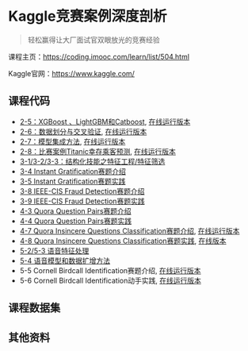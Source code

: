 # Kaggle竞赛案例深度剖析
> 轻松赢得让大厂面试官双眼放光的竞赛经验

课程主页：https://coding.imooc.com/learn/list/504.html

Kaggle官网：https://www.kaggle.com/

## 课程代码

- [2-5：XGBoost 、LightGBM和Catboost](https://git.imooc.com/coding-504/kaggle-course-note/src/master/code/2-quick-study-lgbm-xgb-and-catboost-lb-1-66.ipynb), [在线运行版本](https://www.kaggle.com/julian3833/2-quick-study-lgbm-xgb-and-catboost-lb-1-66)
- [2-6：数据划分与交叉验证](https://git.imooc.com/coding-504/kaggle-course-note/src/master/code/kaggle-ch3.ipynb), [在线运行版本](https://www.kaggle.com/finlay/kaggle-ch3/)
- [2-7：模型集成方法](https://git.imooc.com/coding-504/kaggle-course-note/src/master/code/stacking_starter.py), [在线运行版本](https://www.kaggle.com/abhilashawasthi/stacking-starter)
- [2-8：比赛案例Titanic幸存乘客预测](https://git.imooc.com/coding-504/kaggle-course-note/src/master/code/titanic-starter.ipynb), [在线运行版本](https://www.kaggle.com/finlay/titanic-starter/)
- [3-1/3-2/3-3：结构化技能之特征工程/特征筛选](https://git.imooc.com/coding-504/kaggle-course-note/src/master/code/feature-engineer-starter.ipynb)
- [3-4 Instant Gratification赛题介绍](https://git.imooc.com/coding-504/kaggle-course-note/src/master/code/instant-gratification-eda.ipynb)
- [3-5 Instant Gratification赛题实践](https://git.imooc.com/coding-504/kaggle-course-note/src/master/code/instant-gratification-qda-starter.ipynb)
- [3-8 IEEE-CIS Fraud Detection赛题介绍](https://git.imooc.com/coding-504/kaggle-course-note/src/master/code/ieee-fraud-detection-eda.ipynb)
- [3-9 IEEE-CIS Fraud Detection赛题实践](https://git.imooc.com/coding-504/kaggle-course-note/src/master/code/ieee-fraud-detection-starter.ipynb)
- [4-3 Quora Question Pairs赛题介绍](https://git.imooc.com/coding-504/kaggle-course-note/src/master/code/quora-pairs-eda.ipynb)
- [4-4 Quora Question Pairs赛题实践](https://git.imooc.com/coding-504/kaggle-course-note/src/master/code/quora-pairs-starter.ipynb)
- [4-7 Quora Insincere Questions Classification赛题介绍](https://git.imooc.com/coding-504/kaggle-course-note/src/master/code/simple-exploration-notebook-qiqc.ipynb), [在线运行版本](https://www.kaggle.com/sudalairajkumar/simple-exploration-notebook-qiqc)
- [4-8 Quora Insincere Questions Classification赛题实践](https://git.imooc.com/coding-504/kaggle-course-note/src/master/code/qiqc-text-modelling-in-pytorch.ipynb), [在线版本](https://www.kaggle.com/finlay/qiqc-text-modelling-in-pytorch/)
- [5-2/5-3 语音特征处理](https://git.imooc.com/coding-504/kaggle-course-note/src/master/code/audio-basic.ipynb)
- [5-4 语音模型和数据扩增方法](https://git.imooc.com/coding-504/kaggle-course-note/src/master/code/audio-aug.ipynb)
- 5-5 Cornell Birdcall Identification赛题介绍, [在线运行版本](https://www.kaggle.com/rohitsingh9990/eda-visualizations-simple-baseline)
- 5-6 Cornell Birdcall Identification动手实践, [在线运行版本](https://www.kaggle.com/hidehisaarai1213/introduction-to-sound-event-detection)
## 课程数据集

## 其他资料